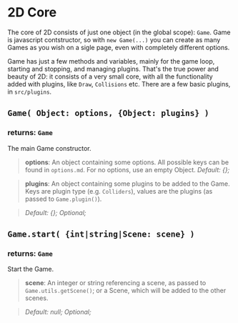 2D Core
=======

The core of 2D consists of just one object (in the global scope): `Game`. Game is javascript contstructor, so with `new Game(...)` you can create as many Games as you wish on a sigle page, even with completely different options.

Game has just a few methods and variables, mainly for the game loop, starting and stopping, and managing plugins. That's the true power and beauty of 2D: it consists of a very small core, with all the functionality added with plugins, like `Draw`, `Collisions` etc. There are a few basic plugins, in `src/plugins`.




## `Game( Object: options, {Object: plugins} )`
### returns: `Game`

The main Game constructor.

> __options__: An object containing some options. All possible keys can be found in `options.md`. For no options, use an empty Object.
> *Default: {};*

> __plugins__: An object containing some plugins to be added to the Game. Keys are plugin type (e.g. `Colliders`), values are the plugins (as passed to `Game.plugin()`).

> *Default: {}; Optional;*


## `Game.start( {int|string|Scene: scene} )`
### returns: `Game`

Start the Game.

> __scene__: An integer or string referencing a scene, as passed to `Game.utils.getScene()`; or a Scene, which will be added to the other scenes.

> *Default: null; Optional;*